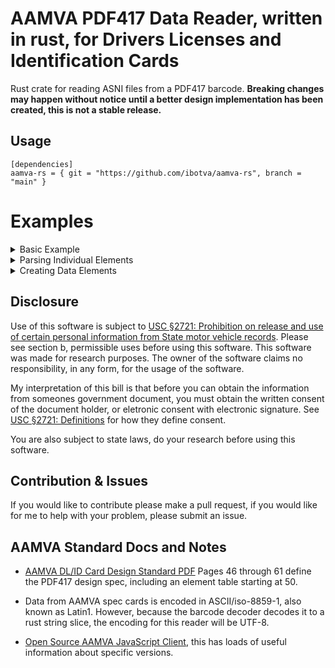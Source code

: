 # AAMVA PDF417 Data Reader, written in rust, for Drivers Licenses and Identification Cards
Rust crate for reading ASNI files from a PDF417 barcode.
**Breaking changes may happen without notice until a better design implementation has been created, this is not a stable release.**

## Usage
```
[dependencies]
aamva-rs = { git = "https://github.com/ibotva/aamva-rs", branch = "main" }
```

# Examples
<details>
<summary>Basic Example</summary>
<br>

> This example uses the `rxing` crate to decode the picture of the pdf147 barcode, and then passes the contents to the ASNI struct.
>
> Bare in mind, I had to crop the pdf417 code to size and it has to be a good picture of the code.

```rust
use asni_rs::documents::{DriversLicense, Reader};
use rxing::BarcodeFormat::PDF_417;

fn main() {
    match rxing::helpers::detect_in_file("./path_to_img.jpeg", Some(PDF_417)) {
        Ok(res) => {
            match DriversLicense::new(res.to_string()) {
                Ok((header, drivers_license)) => {
                    println!("{:#?}", header);
                    println!("{:#?}", drivers_license);
                },
                Err(err) => println!("Drivers License Error: {}", err),
            }
            
        },
        Err(err) => println!("PDF417 Barcode Error: {}", err),
    };
}

}
```
</details>

<details>
<summary>Parsing Individual Elements</summary>
<br>
coming soon
</details>

<details>
<summary>Creating Data Elements</summary>
<br>
coming soon
</details>

## Disclosure
Use of this software is subject to [USC §2721: Prohibition on release and use of certain personal information from State motor vehicle records](https://uscode.house.gov/view.xhtml?path=/prelim@title18/part1/chapter123&edition=prelim). Please see section b, permissible uses before using this software. This software was made for research purposes. The owner of the software claims no responsibility, in any form, for the usage of the software.

My interpretation of this bill is that before you can obtain the information from someones government document, you must obtain the written consent of the document holder, or eletronic consent with electronic signature. See [USC §2721: Definitions](https://uscode.house.gov/view.xhtml?hl=false&edition=prelim&path=%2Fprelim%40title18%2Fpart1%2Fchapter123&req=granuleid%3AUSC-prelim-title18-section2725&num=0&saved=L3ByZWxpbUB0aXRsZTE4L3BhcnQxL2NoYXB0ZXIxMjM%3D%7CZ3JhbnVsZWlkOlVTQy1wcmVsaW0tdGl0bGUxOC1jaGFwdGVyMTIz%7C%7C%7C0%7Cfalse%7Cprelim) for how they define consent.

You are also subject to state laws, do your research before using this software.

## Contribution & Issues
If you would like to contribute please make a pull request, if you would like for me to help with your problem, please submit an issue.

## AAMVA Standard Docs and Notes
- [AAMVA DL/ID Card Design Standard PDF](https://www.aamva.org/getmedia/99ac7057-0f4d-4461-b0a2-3a5532e1b35c/AAMVA-2020-DLID-Card-Design-Standard.pdf) Pages 46 through 61 define the PDF417 design spec, including an element table starting at 50.

- Data from AAMVA spec cards is encoded in ASCII/iso-8859-1, also known as Latin1. However, because the barcode decoder decodes it to a rust string slice, the encoding for this reader will be UTF-8.

- [Open Source AAMVA JavaScript Client](https://github.com/winfinit/aamvajs/blob/master/index.js), this has loads of useful information about specific versions.
